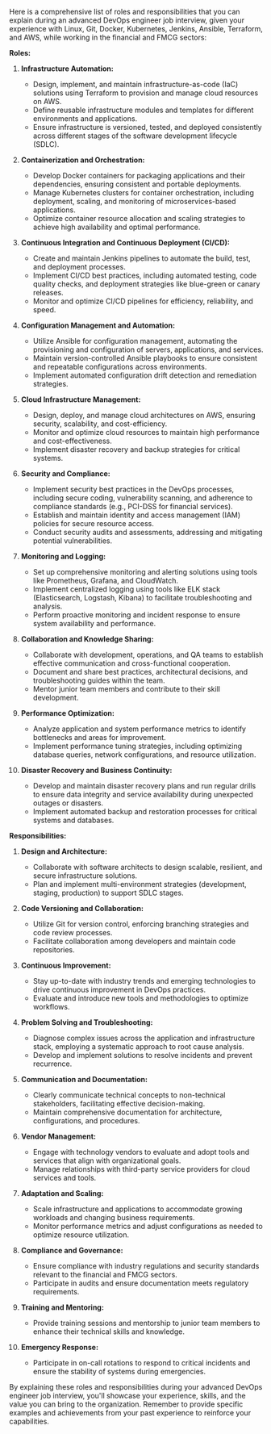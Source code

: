 Here is a comprehensive list of roles and responsibilities that you can explain during an advanced DevOps engineer job interview, given your experience with Linux, Git, Docker, Kubernetes, Jenkins, Ansible, Terraform, and AWS, while working in the financial and FMCG sectors:

**Roles:**

1. **Infrastructure Automation:**
   - Design, implement, and maintain infrastructure-as-code (IaC) solutions using Terraform to provision and manage cloud resources on AWS.
   - Define reusable infrastructure modules and templates for different environments and applications.
   - Ensure infrastructure is versioned, tested, and deployed consistently across different stages of the software development lifecycle (SDLC).

2. **Containerization and Orchestration:**
   - Develop Docker containers for packaging applications and their dependencies, ensuring consistent and portable deployments.
   - Manage Kubernetes clusters for container orchestration, including deployment, scaling, and monitoring of microservices-based applications.
   - Optimize container resource allocation and scaling strategies to achieve high availability and optimal performance.

3. **Continuous Integration and Continuous Deployment (CI/CD):**
   - Create and maintain Jenkins pipelines to automate the build, test, and deployment processes.
   - Implement CI/CD best practices, including automated testing, code quality checks, and deployment strategies like blue-green or canary releases.
   - Monitor and optimize CI/CD pipelines for efficiency, reliability, and speed.

4. **Configuration Management and Automation:**
   - Utilize Ansible for configuration management, automating the provisioning and configuration of servers, applications, and services.
   - Maintain version-controlled Ansible playbooks to ensure consistent and repeatable configurations across environments.
   - Implement automated configuration drift detection and remediation strategies.

5. **Cloud Infrastructure Management:**
   - Design, deploy, and manage cloud architectures on AWS, ensuring security, scalability, and cost-efficiency.
   - Monitor and optimize cloud resources to maintain high performance and cost-effectiveness.
   - Implement disaster recovery and backup strategies for critical systems.

6. **Security and Compliance:**
   - Implement security best practices in the DevOps processes, including secure coding, vulnerability scanning, and adherence to compliance standards (e.g., PCI-DSS for financial services).
   - Establish and maintain identity and access management (IAM) policies for secure resource access.
   - Conduct security audits and assessments, addressing and mitigating potential vulnerabilities.

7. **Monitoring and Logging:**
   - Set up comprehensive monitoring and alerting solutions using tools like Prometheus, Grafana, and CloudWatch.
   - Implement centralized logging using tools like ELK stack (Elasticsearch, Logstash, Kibana) to facilitate troubleshooting and analysis.
   - Perform proactive monitoring and incident response to ensure system availability and performance.

8. **Collaboration and Knowledge Sharing:**
   - Collaborate with development, operations, and QA teams to establish effective communication and cross-functional cooperation.
   - Document and share best practices, architectural decisions, and troubleshooting guides within the team.
   - Mentor junior team members and contribute to their skill development.

9. **Performance Optimization:**
   - Analyze application and system performance metrics to identify bottlenecks and areas for improvement.
   - Implement performance tuning strategies, including optimizing database queries, network configurations, and resource utilization.

10. **Disaster Recovery and Business Continuity:**
    - Develop and maintain disaster recovery plans and run regular drills to ensure data integrity and service availability during unexpected outages or disasters.
    - Implement automated backup and restoration processes for critical systems and databases.

**Responsibilities:**

1. **Design and Architecture:**
   - Collaborate with software architects to design scalable, resilient, and secure infrastructure solutions.
   - Plan and implement multi-environment strategies (development, staging, production) to support SDLC stages.

2. **Code Versioning and Collaboration:**
   - Utilize Git for version control, enforcing branching strategies and code review processes.
   - Facilitate collaboration among developers and maintain code repositories.

3. **Continuous Improvement:**
   - Stay up-to-date with industry trends and emerging technologies to drive continuous improvement in DevOps practices.
   - Evaluate and introduce new tools and methodologies to optimize workflows.

4. **Problem Solving and Troubleshooting:**
   - Diagnose complex issues across the application and infrastructure stack, employing a systematic approach to root cause analysis.
   - Develop and implement solutions to resolve incidents and prevent recurrence.

5. **Communication and Documentation:**
   - Clearly communicate technical concepts to non-technical stakeholders, facilitating effective decision-making.
   - Maintain comprehensive documentation for architecture, configurations, and procedures.

6. **Vendor Management:**
   - Engage with technology vendors to evaluate and adopt tools and services that align with organizational goals.
   - Manage relationships with third-party service providers for cloud services and tools.

7. **Adaptation and Scaling:**
   - Scale infrastructure and applications to accommodate growing workloads and changing business requirements.
   - Monitor performance metrics and adjust configurations as needed to optimize resource utilization.

8. **Compliance and Governance:**
   - Ensure compliance with industry regulations and security standards relevant to the financial and FMCG sectors.
   - Participate in audits and ensure documentation meets regulatory requirements.

9. **Training and Mentoring:**
   - Provide training sessions and mentorship to junior team members to enhance their technical skills and knowledge.

10. **Emergency Response:**
    - Participate in on-call rotations to respond to critical incidents and ensure the stability of systems during emergencies.

By explaining these roles and responsibilities during your advanced DevOps engineer job interview, you'll showcase your experience, skills, and the value you can bring to the organization. Remember to provide specific examples and achievements from your past experience to reinforce your capabilities.
